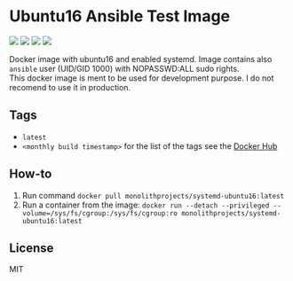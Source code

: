 # Ubuntu16 Ansible Test Image

<a href="https://github.com/MonolithProjects/docker-systemd-ubuntu16/actions"><img src="https://github.com/MonolithProjects/docker-systemd-ubuntu16/workflows/Dockerfile%20test/badge.svg?branch=master"/></a>
<a href="https://hub.docker.com/repository/docker/monolithprojects/systemd-ubuntu16"><img src="https://img.shields.io/microbadger/layers/monolithprojects/systemd-ubuntu16"/></a>
<a href="https://hub.docker.com/repository/docker/monolithprojects/systemd-ubuntu16"><img src="https://img.shields.io/docker/pulls/monolithprojects/systemd-ubuntu16"/></a>
<a href="https://hub.docker.com/repository/docker/monolithprojects/systemd-ubuntu16"><img src="https://img.shields.io/docker/cloud/automated/monolithprojects/systemd-ubuntu16?maxAge=2592000"/></a>

Docker image with ubuntu16 and enabled systemd. Image contains also `ansible` user (UID/GID 1000) with NOPASSWD:ALL sudo rights.  
This docker image is ment to be used for development purpose. I do not recomend to use it in production.

## Tags

- `latest`  
- `<monthly build timestamp>` for the list of the tags see the [Docker Hub](https://hub.docker.com/repository/docker/monolithprojects/systemd-ubuntu16/tags?page=1)


## How-to

  1. Run command `docker pull monolithprojects/systemd-ubuntu16:latest`  
  2. Run a container from the image: `docker run --detach --privileged --volume=/sys/fs/cgroup:/sys/fs/cgroup:ro monolithprojects/systemd-ubuntu16:latest`  

## License

MIT
